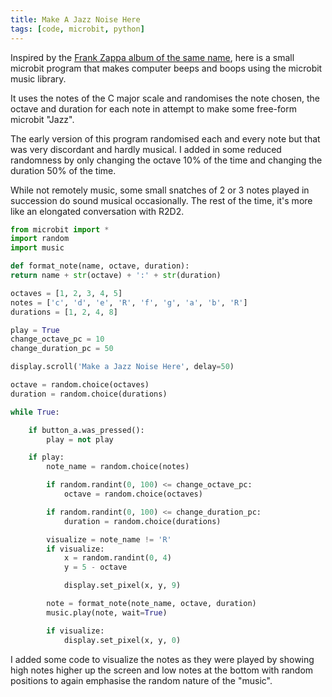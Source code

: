 ```yaml
---
title: Make A Jazz Noise Here
tags: [code, microbit, python]
---
```


Inspired by the [Frank Zappa album of the same name](https://en.wikipedia.org/wiki/Make_a_Jazz_Noise_Here), here is a
small microbit program that makes computer beeps and boops using the microbit music library.

It uses the notes of the C major scale and randomises the note chosen, the octave and duration for each note in attempt
to make some free-form microbit "Jazz".

The early version of this program randomised each and every note but that was very discordant and hardly musical. I added
in some reduced randomness by only changing the octave 10% of the time and changing the duration 50% of the time.

While not remotely music, some small snatches of 2 or 3 notes played in succession do sound musical occasionally. The rest of
the time, it's more like an elongated conversation with R2D2.

```python
from microbit import *
import random
import music

def format_note(name, octave, duration):
return name + str(octave) + ':' + str(duration)

octaves = [1, 2, 3, 4, 5]
notes = ['c', 'd', 'e', 'R', 'f', 'g', 'a', 'b', 'R']
durations = [1, 2, 4, 8]

play = True
change_octave_pc = 10
change_duration_pc = 50

display.scroll('Make a Jazz Noise Here', delay=50)

octave = random.choice(octaves)
duration = random.choice(durations)

while True:

    if button_a.was_pressed():
        play = not play

    if play:
        note_name = random.choice(notes)

        if random.randint(0, 100) <= change_octave_pc:
            octave = random.choice(octaves)

        if random.randint(0, 100) <= change_duration_pc:
            duration = random.choice(durations)

        visualize = note_name != 'R'
        if visualize:
            x = random.randint(0, 4)
            y = 5 - octave

            display.set_pixel(x, y, 9)

        note = format_note(note_name, octave, duration)
        music.play(note, wait=True)

        if visualize:
            display.set_pixel(x, y, 0)

```

I added some code to visualize the notes as they were played by showing high notes higher up the screen and low notes at the bottom
with random positions to again emphasise the random nature of the "music".
